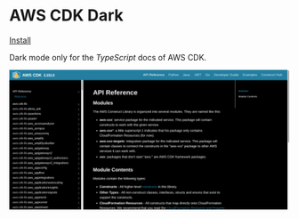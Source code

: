 # AWS CDK Dark

[Install](https://raw.githubusercontent.com/aruncveli/userstyles/refs/heads/main/sites/aws-cdk/aws-cdk.user.css)

Dark mode only for the _TypeScript_ docs of AWS CDK.

![Screenshot of page](screenshot.png)
